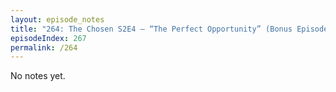 ```yaml
---
layout: episode_notes
title: "264: The Chosen S2E4 — “The Perfect Opportunity” (Bonus Episode)"
episodeIndex: 267
permalink: /264
---
```

No notes yet.
